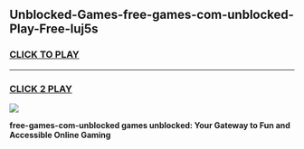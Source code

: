 
## Unblocked-Games-free-games-com-unblocked-Play-Free-luj5s
<h3>
<a href="https://premium76.site?title=free-games-com-unblocked&ref=23A">CLICK TO PLAY</a></h3>
<hr>

<h3>
<a href="https://premium76.site?title=free-games-com-unblocked&ref=23A">CLICK 2 PLAY</a>
  
</h3>

<a href="https://premium76.site?title=free-games-com-unblocked&ref=23A"><img src="https://clearcache.store/games.png"></a>


**free-games-com-unblocked games unblocked: Your Gateway to Fun and Accessible Online Gaming**

